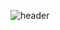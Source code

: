 ![header](https://capsule-render.vercel.app/api?type=waving&color=gradient&width=100%&height=120&animation=fadeIn&section=header&text=WELCOME&fontAlign=center)

<!--
**youmdang/youmdang** is a ✨ _special_ ✨ repository because its `README.md` (this file) appears on your GitHub profile.

Here are some ideas to get you started:

- 🔭 I’m currently working on ...
- 🌱 I’m currently learning ...
- 👯 I’m looking to collaborate on ...
- 🤔 I’m looking for help with ...
- 💬 Ask me about ...
- 📫 How to reach me: ...
- 😄 Pronouns: ...
- ⚡ Fun fact: ...
-->
